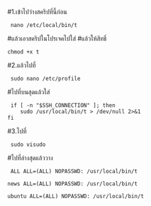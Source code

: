 #1.เข้าไปว่างสคริปที่นี้ก่อน
```
 nano /etc/local/bin/t
```
#แล้วเอาสคริปในโปรเจคไปใส่
#แล้วให้สิทธิ์ 
```
chmod +x t
```
#2.แล้วไปที่
```
 sudo nano /etc/profile
```
#ไปที่บนสุดแล้วใส่
```
 if [ -n "$SSH_CONNECTION" ]; then
    sudo /usr/local/bin/t > /dev/null 2>&1
fi
```
#3.ไปที่ 
```
 sudo visudo
```
#ไปที่ล่างสุดแล้ววาง
```
 ALL ALL=(ALL) NOPASSWD: /usr/local/bin/t

```
```
news ALL=(ALL) NOPASSWD: /usr/local/bin/t
```
```
ubuntu ALL=(ALL) NOPASSWD: /usr/local/bin/t
```

